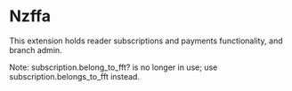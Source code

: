 # Nzffa

This extension holds reader subscriptions and payments functionality, and branch admin.

Note: subscription.belong_to_fft? is no longer in use; use subscription.belongs_to_fft instead.